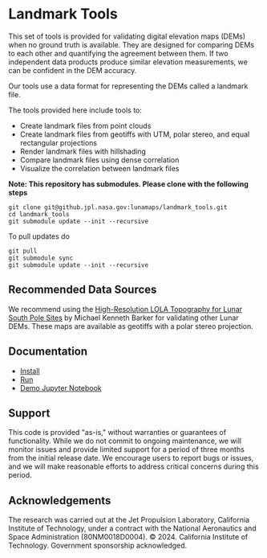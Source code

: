 # Landmark Tools

This set of tools is provided for validating digital elevation maps (DEMs) when no ground truth is available. They are designed for comparing DEMs to each other and quantifying the agreement between them. If two independent data products produce similar elevation measurements, we can be confident in the DEM accuracy. 

Our tools use a data format for representing the DEMs called a landmark file.

The tools provided here include tools to:
- Create landmark files from point clouds
- Create landmark files from geotiffs with UTM, polar stereo, and equal rectangular projections 
- Render landmark files with hillshading
- Compare landmark files using dense correlation
- Visualize the correlation between landmark files 

**Note: This repository has submodules. Please clone with the following steps**

```
git clone git@github.jpl.nasa.gov:lunamaps/landmark_tools.git
cd landmark_tools
git submodule update --init --recursive
```

To pull updates do 

```
git pull
git submodule sync
git submodule update --init --recursive
```

## Recommended Data Sources

We recommend using the [High-Resolution LOLA Topography for Lunar South Pole Sites](https://pgda.gsfc.nasa.gov/products/78) by Michael Kenneth Barker for validating other Lunar DEMs. These maps are available as geotiffs with a polar stereo projection. 

## Documentation

- [Install](INSTALL.md)
- [Run](RUN.md)
- [Demo Jupyter Notebook](https://github.jpl.nasa.gov/lunamaps/landmark_tools/blob/main/example/MoonDemo.ipynb)

## Support

This code is provided "as-is," without warranties or guarantees of functionality. While we do not commit to ongoing maintenance, we will monitor issues and provide limited support for a period of three months from the initial release date. We encourage users to report bugs or issues, and we will make reasonable efforts to address critical concerns during this period.

## Acknowledgements 

The research was carried out at the Jet Propulsion Laboratory, California Institute of Technology, under a contract with the National Aeronautics and Space Administration (80NM0018D0004). © 2024. California Institute of Technology. Government sponsorship acknowledged.
